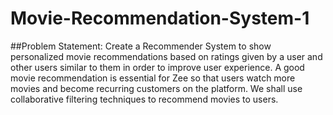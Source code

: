 # Movie-Recommendation-System-1
##Problem Statement:
Create a Recommender System to show personalized movie recommendations based on ratings given by a user and other users similar to them in order to improve user experience. A good movie recommendation is essential for Zee so that users watch more movies and become recurring customers on the platform. We shall use collaborative filtering techniques to recommend movies to users.
